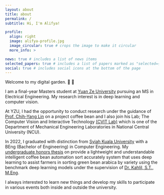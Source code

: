 ```yaml
---
layout: about
title: about
permalink: /
subtitle: Hi, I'm Alifya!

profile:
  align: right
  image: alifya-profile.jpg
  image_circular: true # crops the image to make it circular
  more_info: >

news: true # includes a list of news items
selected_papers: true # includes a list of papers marked as "selected={true}"
social: true # includes social icons at the bottom of the page
---
```


Welcome to my digital garden. :herb: :hatching_chick:

I am a final-year Masters student at [Yuan Ze University](https://www.yzu.edu.tw/) pursuing an MS in Electrical Engineering. My research interest is in deep learning and computer vision.

At YZU, I had the opportunity to conduct research under the guidance of [Prof. Chih-Yang Lin](https://scholars.ncu.edu.tw/en/persons/chih-yang-lin) on a project coffee bean and I also join his Lab; The Computer Vision and Interactive Technology [(CVIT Lab)](https://sites.google.com/view/yzucvit/home) which is one of the Department of Mechanical Engineering Laboratories in National Central University (NCU).

In 2022, I graduated with distinction from [Syiah Kuala University](https://usk.ac.id/) with a BEng (Bachelor of Engineering) in Computer Engineering. My [undergraduate honors thesis](https://ieeexplore.ieee.org/abstract/document/9865489) on provide a lightweight and understandable intelligent coffee bean automation sort accurately system that uses deep learning to assist farmers in sorting green bean arabica by variety using the benchmark deep learning models under the supervision of [Dr. Kahlil, S.T., M.Eng](https://comvis.mystrikingly.com/).

I always interested to learn new things and develop my skills to participate in various events both inside and outside the university. 